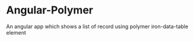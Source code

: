 # Angular-Polymer

An angular app which shows a list of record using polymer iron-data-table element